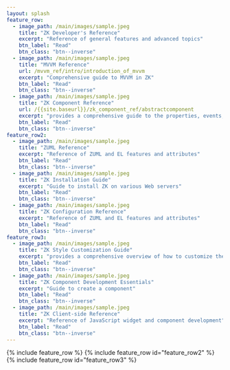 ```yaml
---
layout: splash
feature_row:
  - image_path: /main/images/sample.jpeg
    title: "ZK Developer's Reference"
    excerpt: "Reference of general features and advanced topics"
    btn_label: "Read"
    btn_class: "btn--inverse"
  - image_path: /main/images/sample.jpeg
    title: "MVVM Reference"
    url: /mvvm_ref/intro/introduction_of_mvvm
    excerpt: "Comprehensive guide to MVVM in ZK"
    btn_label: "Read"
    btn_class: "btn--inverse"
  - image_path: /main/images/sample.jpeg
    title: "ZK Component Reference"
    url: /{{site.baseurl}}/zk_component_ref/abstractcomponent
    excerpt: "provides a comprehensive guide to the properties, events, and features of ZK components"
    btn_label: "Read"
    btn_class: "btn--inverse"
feature_row2:
  - image_path: /main/images/sample.jpeg
    title: "ZUML Reference"
    excerpt: "Reference of ZUML and EL features and attributes"
    btn_label: "Read"
    btn_class: "btn--inverse"
  - image_path: /main/images/sample.jpeg
    title: "ZK Installation Guide"
    excerpt: "Guide to install ZK on various Web servers"
    btn_label: "Read"
    btn_class: "btn--inverse"
  - image_path: /main/images/sample.jpeg
    title: "ZK Configuration Reference"
    excerpt: "Reference of ZUML and EL features and attributes"
    btn_label: "Read"
    btn_class: "btn--inverse"
feature_row3:
  - image_path: /main/images/sample.jpeg
    title: "ZK Style Customization Guide"
    excerpt: "provides a comprehensive overview of how to customize the styling and appearance of ZK components, incorporating the use of CSS, Sclass and Zclass, LESS integration, and practical examples for customizing individual component"
    btn_label: "Read"
    btn_class: "btn--inverse"
  - image_path: /main/images/sample.jpeg
    title: "ZK Component Development Essentials"
    excerpt: "Guide to create a component"
    btn_label: "Read"
    btn_class: "btn--inverse"
  - image_path: /main/images/sample.jpeg
    title: "ZK Client-side Reference"
    excerpt: "Reference of JavaScript widget and component development"
    btn_label: "Read"
    btn_class: "btn--inverse"
---
```

{% include feature_row %}
{% include feature_row id="feature_row2" %}
{% include feature_row id="feature_row3" %}